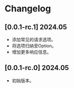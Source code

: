 # Changelog

## [0.0.1-rc.1] 2024.05

- 添加常见的请求选项。
- 将选项归纳至Option。
- 增加更多响应信息。

## [0.0.1-rc.0] 2024.05

- 初始版本。
